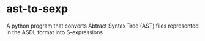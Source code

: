 # ast-to-sexp
A python program that converts Abtract Syntax Tree (AST) files represented in the ASDL format into S-expressions
